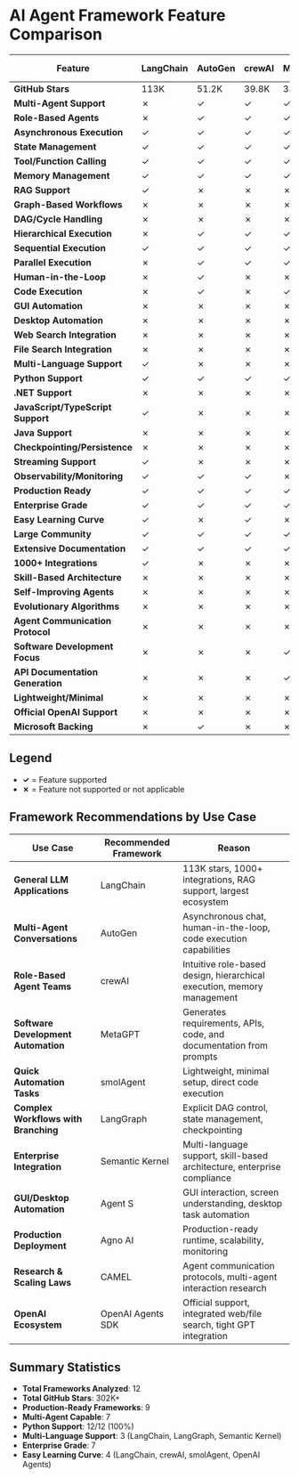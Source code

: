 # AI Agent Framework Feature Comparison

| Feature | LangChain | AutoGen | crewAI | MetaGPT | smolAgent | CAMEL | LangGraph | Semantic Kernel | Agent S | Agno AI | OpenAI Agents | EvoAgentX |
|---------|-----------|---------|--------|---------|-----------|-------|-----------|-----------------|---------|---------|----------------|-----------|
| **GitHub Stars** | 113K | 51.2K | 39.8K | 33K | 23.6K | 14.6K | 6.4K | 11K | 7.7K | ~1K | N/A | ~1K |
| **Multi-Agent Support** | ✗ | ✓ | ✓ | ✓ | ✗ | ✓ | ✓ | ✗ | ✗ | ✓ | ✓ | ✗ |
| **Role-Based Agents** | ✗ | ✓ | ✓ | ✓ | ✗ | ✓ | ✗ | ✗ | ✗ | ✓ | ✗ | ✗ |
| **Asynchronous Execution** | ✓ | ✓ | ✓ | ✓ | ✓ | ✓ | ✓ | ✓ | ✗ | ✓ | ✓ | ✓ |
| **State Management** | ✓ | ✓ | ✓ | ✓ | ✓ | ✓ | ✓ | ✓ | ✓ | ✓ | ✓ | ✓ |
| **Tool/Function Calling** | ✓ | ✓ | ✓ | ✓ | ✓ | ✓ | ✓ | ✓ | ✓ | ✓ | ✓ | ✓ |
| **Memory Management** | ✓ | ✓ | ✓ | ✓ | ✗ | ✓ | ✓ | ✓ | ✗ | ✓ | ✓ | ✗ |
| **RAG Support** | ✓ | ✗ | ✗ | ✗ | ✗ | ✗ | ✗ | ✗ | ✗ | ✗ | ✗ | ✗ |
| **Graph-Based Workflows** | ✗ | ✗ | ✗ | ✗ | ✗ | ✗ | ✓ | ✗ | ✗ | ✗ | ✗ | ✗ |
| **DAG/Cycle Handling** | ✗ | ✗ | ✗ | ✗ | ✗ | ✗ | ✓ | ✗ | ✗ | ✗ | ✗ | ✗ |
| **Hierarchical Execution** | ✗ | ✓ | ✓ | ✓ | ✗ | ✗ | ✗ | ✗ | ✗ | ✗ | ✗ | ✗ |
| **Sequential Execution** | ✓ | ✓ | ✓ | ✓ | ✓ | ✓ | ✓ | ✓ | ✓ | ✓ | ✓ | ✓ |
| **Parallel Execution** | ✗ | ✓ | ✓ | ✓ | ✗ | ✗ | ✗ | ✗ | ✗ | ✓ | ✗ | ✗ |
| **Human-in-the-Loop** | ✗ | ✓ | ✗ | ✗ | ✗ | ✗ | ✗ | ✗ | ✗ | ✗ | ✗ | ✗ |
| **Code Execution** | ✗ | ✓ | ✗ | ✓ | ✓ | ✗ | ✗ | ✗ | ✗ | ✗ | ✗ | ✗ |
| **GUI Automation** | ✗ | ✗ | ✗ | ✗ | ✗ | ✗ | ✗ | ✗ | ✓ | ✗ | ✗ | ✗ |
| **Desktop Automation** | ✗ | ✗ | ✗ | ✗ | ✗ | ✗ | ✗ | ✗ | ✓ | ✗ | ✗ | ✗ |
| **Web Search Integration** | ✗ | ✗ | ✗ | ✗ | ✗ | ✗ | ✗ | ✗ | ✗ | ✗ | ✓ | ✗ |
| **File Search Integration** | ✗ | ✗ | ✗ | ✗ | ✗ | ✗ | ✗ | ✗ | ✗ | ✗ | ✓ | ✗ |
| **Multi-Language Support** | ✓ | ✗ | ✗ | ✗ | ✗ | ✗ | ✓ | ✓ | ✗ | ✗ | ✗ | ✗ |
| **Python Support** | ✓ | ✓ | ✓ | ✓ | ✓ | ✓ | ✓ | ✓ | ✓ | ✓ | ✓ | ✓ |
| **.NET Support** | ✗ | ✗ | ✗ | ✗ | ✗ | ✗ | ✗ | ✓ | ✗ | ✗ | ✗ | ✗ |
| **JavaScript/TypeScript Support** | ✓ | ✗ | ✗ | ✗ | ✗ | ✗ | ✓ | ✗ | ✗ | ✗ | ✗ | ✗ |
| **Java Support** | ✗ | ✗ | ✗ | ✗ | ✗ | ✗ | ✗ | ✓ | ✗ | ✗ | ✗ | ✗ |
| **Checkpointing/Persistence** | ✗ | ✗ | ✗ | ✗ | ✗ | ✗ | ✓ | ✗ | ✗ | ✓ | ✗ | ✗ |
| **Streaming Support** | ✓ | ✗ | ✗ | ✗ | ✗ | ✗ | ✓ | ✗ | ✗ | ✗ | ✗ | ✗ |
| **Observability/Monitoring** | ✓ | ✓ | ✓ | ✗ | ✗ | ✗ | ✓ | ✓ | ✗ | ✓ | ✓ | ✗ |
| **Production Ready** | ✓ | ✓ | ✓ | ✓ | ✓ | ✗ | ✓ | ✓ | ✗ | ✓ | ✓ | ✗ |
| **Enterprise Grade** | ✓ | ✓ | ✓ | ✓ | ✗ | ✗ | ✓ | ✓ | ✗ | ✓ | ✓ | ✗ |
| **Easy Learning Curve** | ✓ | ✗ | ✓ | ✗ | ✓ | ✗ | ✗ | ✗ | ✗ | ✗ | ✓ | ✗ |
| **Large Community** | ✓ | ✓ | ✓ | ✓ | ✗ | ✗ | ✓ | ✓ | ✗ | ✗ | ✓ | ✗ |
| **Extensive Documentation** | ✓ | ✓ | ✓ | ✓ | ✗ | ✗ | ✓ | ✓ | ✗ | ✗ | ✓ | ✗ |
| **1000+ Integrations** | ✓ | ✗ | ✗ | ✗ | ✗ | ✗ | ✗ | ✗ | ✗ | ✗ | ✗ | ✗ |
| **Skill-Based Architecture** | ✗ | ✗ | ✗ | ✗ | ✗ | ✗ | ✗ | ✓ | ✗ | ✗ | ✗ | ✗ |
| **Self-Improving Agents** | ✗ | ✗ | ✗ | ✗ | ✗ | ✗ | ✗ | ✗ | ✗ | ✗ | ✗ | ✓ |
| **Evolutionary Algorithms** | ✗ | ✗ | ✗ | ✗ | ✗ | ✗ | ✗ | ✗ | ✗ | ✗ | ✗ | ✓ |
| **Agent Communication Protocol** | ✗ | ✗ | ✗ | ✗ | ✗ | ✓ | ✗ | ✗ | ✗ | ✗ | ✗ | ✗ |
| **Software Development Focus** | ✗ | ✗ | ✗ | ✓ | ✗ | ✗ | ✗ | ✗ | ✗ | ✗ | ✗ | ✗ |
| **API Documentation Generation** | ✗ | ✗ | ✗ | ✓ | ✗ | ✗ | ✗ | ✗ | ✗ | ✗ | ✗ | ✗ |
| **Lightweight/Minimal** | ✗ | ✗ | ✗ | ✗ | ✓ | ✗ | ✗ | ✗ | ✗ | ✗ | ✗ | ✗ |
| **Official OpenAI Support** | ✗ | ✗ | ✗ | ✗ | ✗ | ✗ | ✗ | ✗ | ✗ | ✗ | ✓ | ✗ |
| **Microsoft Backing** | ✗ | ✓ | ✗ | ✗ | ✗ | ✗ | ✗ | ✓ | ✗ | ✗ | ✗ | ✗ |

## Legend
- **✓** = Feature supported
- **✗** = Feature not supported or not applicable

## Framework Recommendations by Use Case

| Use Case | Recommended Framework | Reason |
|----------|----------------------|--------|
| **General LLM Applications** | LangChain | 113K stars, 1000+ integrations, RAG support, largest ecosystem |
| **Multi-Agent Conversations** | AutoGen | Asynchronous chat, human-in-the-loop, code execution capabilities |
| **Role-Based Agent Teams** | crewAI | Intuitive role-based design, hierarchical execution, memory management |
| **Software Development Automation** | MetaGPT | Generates requirements, APIs, code, and documentation from prompts |
| **Quick Automation Tasks** | smolAgent | Lightweight, minimal setup, direct code execution |
| **Complex Workflows with Branching** | LangGraph | Explicit DAG control, state management, checkpointing |
| **Enterprise Integration** | Semantic Kernel | Multi-language support, skill-based architecture, enterprise compliance |
| **GUI/Desktop Automation** | Agent S | GUI interaction, screen understanding, desktop task automation |
| **Production Deployment** | Agno AI | Production-ready runtime, scalability, monitoring |
| **Research & Scaling Laws** | CAMEL | Agent communication protocols, multi-agent interaction research |
| **OpenAI Ecosystem** | OpenAI Agents SDK | Official support, integrated web/file search, tight GPT integration |

## Summary Statistics

- **Total Frameworks Analyzed**: 12
- **Total GitHub Stars**: 302K+
- **Production-Ready Frameworks**: 9
- **Multi-Agent Capable**: 7
- **Python Support**: 12/12 (100%)
- **Multi-Language Support**: 3 (LangChain, LangGraph, Semantic Kernel)
- **Enterprise Grade**: 7
- **Easy Learning Curve**: 4 (LangChain, crewAI, smolAgent, OpenAI Agents)
